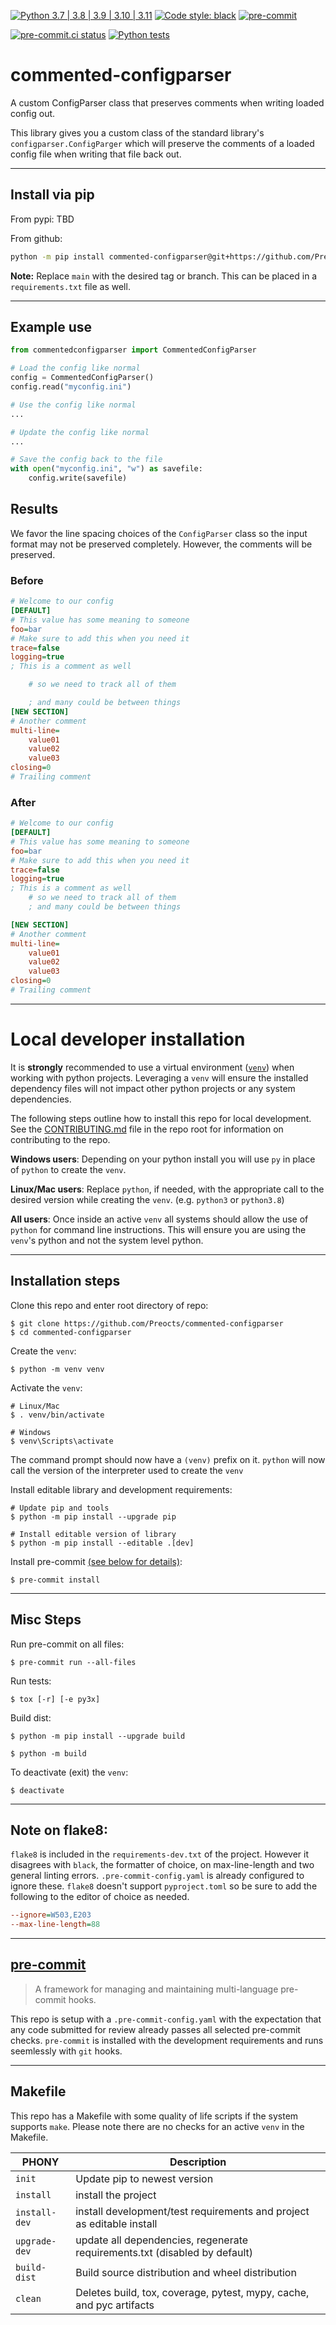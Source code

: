 [![Python 3.7 | 3.8 | 3.9 | 3.10 | 3.11](https://img.shields.io/badge/Python-3.7%20%7C%203.8%20%7C%203.9%20%7C%203.10%20%7C%203.11-blue)](https://www.python.org/downloads)
[![Code style: black](https://img.shields.io/badge/code%20style-black-000000.svg)](https://github.com/psf/black)
[![pre-commit](https://img.shields.io/badge/pre--commit-enabled-brightgreen?logo=pre-commit&logoColor=white)](https://github.com/pre-commit/pre-commit)

[![pre-commit.ci status](https://results.pre-commit.ci/badge/github/Preocts/commented-configparser/main.svg)](https://results.pre-commit.ci/latest/github/Preocts/commented-configparser/main)
[![Python tests](https://github.com/Preocts/commented-configparser/actions/workflows/python-tests.yml/badge.svg?branch=main)](https://github.com/Preocts/commented-configparser/actions/workflows/python-tests.yml)

# commented-configparser

A custom ConfigParser class that preserves comments when writing loaded config out.

This library gives you a custom class of the standard library's `configparser.ConfigParger` which will preserve the comments of a loaded config file when writing that file back out.

---

## Install via pip

From pypi: TBD

From github:

```bash
python -m pip install commented-configparser@git+https://github.com/Preocts/commented-configparser@main
```

**Note:** Replace `main` with the desired tag or branch.  This can be placed in a `requirements.txt` file as well.

---

## Example use

```py
from commentedconfigparser import CommentedConfigParser

# Load the config like normal
config = CommentedConfigParser()
config.read("myconfig.ini")

# Use the config like normal
...

# Update the config like normal
...

# Save the config back to the file
with open("myconfig.ini", "w") as savefile:
    config.write(savefile)
```

## Results

We favor the line spacing choices of the `ConfigParser` class so the input format may not be preserved completely. However, the comments will be preserved.

### Before

```ini
# Welcome to our config
[DEFAULT]
# This value has some meaning to someone
foo=bar
# Make sure to add this when you need it
trace=false
logging=true
; This is a comment as well

    # so we need to track all of them

	; and many could be between things
[NEW SECTION]
# Another comment
multi-line=
	value01
	value02
	value03
closing=0
# Trailing comment

```

### After

```ini
# Welcome to our config
[DEFAULT]
# This value has some meaning to someone
foo=bar
# Make sure to add this when you need it
trace=false
logging=true
; This is a comment as well
    # so we need to track all of them
	; and many could be between things

[NEW SECTION]
# Another comment
multi-line=
	value01
	value02
	value03
closing=0
# Trailing comment

```

---

# Local developer installation

It is **strongly** recommended to use a virtual environment
([`venv`](https://docs.python.org/3/library/venv.html)) when working with python
projects. Leveraging a `venv` will ensure the installed dependency files will
not impact other python projects or any system dependencies.

The following steps outline how to install this repo for local development. See
the [CONTRIBUTING.md](CONTRIBUTING.md) file in the repo root for information on
contributing to the repo.

**Windows users**: Depending on your python install you will use `py` in place
of `python` to create the `venv`.

**Linux/Mac users**: Replace `python`, if needed, with the appropriate call to
the desired version while creating the `venv`. (e.g. `python3` or `python3.8`)

**All users**: Once inside an active `venv` all systems should allow the use of
`python` for command line instructions. This will ensure you are using the
`venv`'s python and not the system level python.

---

## Installation steps

Clone this repo and enter root directory of repo:

```console
$ git clone https://github.com/Preocts/commented-configparser
$ cd commented-configparser
```

Create the `venv`:

```console
$ python -m venv venv
```

Activate the `venv`:

```console
# Linux/Mac
$ . venv/bin/activate

# Windows
$ venv\Scripts\activate
```

The command prompt should now have a `(venv)` prefix on it. `python` will now
call the version of the interpreter used to create the `venv`

Install editable library and development requirements:

```console
# Update pip and tools
$ python -m pip install --upgrade pip

# Install editable version of library
$ python -m pip install --editable .[dev]
```

Install pre-commit [(see below for details)](#pre-commit):

```console
$ pre-commit install
```

---

## Misc Steps

Run pre-commit on all files:

```console
$ pre-commit run --all-files
```

Run tests:

```console
$ tox [-r] [-e py3x]
```

Build dist:

```console
$ python -m pip install --upgrade build

$ python -m build
```

To deactivate (exit) the `venv`:

```console
$ deactivate
```
---

## Note on flake8:

`flake8` is included in the `requirements-dev.txt` of the project. However it
disagrees with `black`, the formatter of choice, on max-line-length and two
general linting errors. `.pre-commit-config.yaml` is already configured to
ignore these. `flake8` doesn't support `pyproject.toml` so be sure to add the
following to the editor of choice as needed.

```ini
--ignore=W503,E203
--max-line-length=88
```

---

## [pre-commit](https://pre-commit.com)

> A framework for managing and maintaining multi-language pre-commit hooks.

This repo is setup with a `.pre-commit-config.yaml` with the expectation that
any code submitted for review already passes all selected pre-commit checks.
`pre-commit` is installed with the development requirements and runs seemlessly
with `git` hooks.

---

## Makefile

This repo has a Makefile with some quality of life scripts if the system
supports `make`.  Please note there are no checks for an active `venv` in the
Makefile.

| PHONY         | Description                                                                |
| ------------- | -------------------------------------------------------------------------- |
| `init`        | Update pip to newest version                                               |
| `install`     | install the project                                                        |
| `install-dev` | install development/test requirements and project as editable install      |
| `upgrade-dev` | update all dependencies, regenerate requirements.txt (disabled by default) |
| `build-dist`  | Build source distribution and wheel distribution                           |
| `clean`       | Deletes build, tox, coverage, pytest, mypy, cache, and pyc artifacts       |
